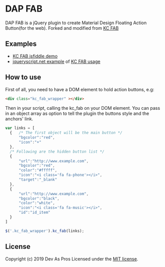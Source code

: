 # DAP FAB

DAP FAB is a jQuery plugin to create Material Design Floating Action Button(for the web). Forked and modified from [KC FAB](https://github.com/katrincwl/kc_fab/)

## Examples

- [KC FAB jsfiddle demo](https://jsfiddle.net/katrinluk/8wxho9cw/3/)
- [jqueryscript.net example](http://www.jqueryscript.net/menu/Material-Design-Floating-Action-Button-with-jQuery-KC-FAB.html) of [KC FAB usage](http://www.jqueryscript.net/demo/Material-Design-Floating-Action-Button-with-jQuery-KC-FAB/)

## How to use

First of all, you need to have a DOM element to hold action buttons, e.g:

```html
<div class="kc_fab_wrapper" ></div>
```

Then in your script, calling the kc_fab on your DOM element. You can pass in an object array as option to tell the plugin the buttons style and the anchors' link.

```js
var links = [
  {   /* The first object will be the main button */
      "bgcolor":"red",
      "icon":"+"
  },
  /* Following are the hidden button list */
  {
      "url":"http://www.example.com",
      "bgcolor":"red",
      "color":"#fffff",
      "icon":"<i class='fa fa-phone'></i>",
      "target":"_blank"
  },
  {
      "url":"http://www.example.com",
      "bgcolor":"black",
      "color":"white",
      "icon":"<i class='fa fa-music'></i>",
      "id":"id_item"
  }
]

$('.kc_fab_wrapper').kc_fab(links);
```

## License

Copyright (c) 2019 Dev As Pros Licensed under the [MIT license].

[MIT license]: https://github.com/devaspros/dap_fab/blob/master/LICENSE
